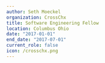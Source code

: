 ```yaml
---
author: Seth Moeckel
organization: CrossChx
title: Software Engineering Fellow
location: Columbus Ohio
date: "2017-01-01"
end_date: "2017-07-01"
current_role: false
icon: /crosschx.png
---
```

